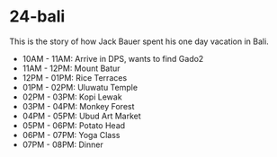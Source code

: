 # 24-bali
This is the story of how Jack Bauer spent his one day vacation in Bali.

* 10AM - 11AM: Arrive in DPS, wants to find Gado2
* 11AM - 12PM: Mount Batur
* 12PM - 01PM: Rice Terraces
* 01PM - 02PM: Uluwatu Temple
* 02PM - 03PM: Kopi Lewak
* 03PM - 04PM: Monkey Forest
* 04PM - 05PM: Ubud Art Market
* 05PM - 06PM: Potato Head
* 06PM - 07PM: Yoga Class
* 07PM - 08PM: Dinner
